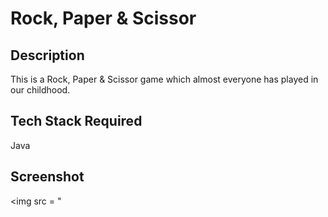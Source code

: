# Rock, Paper & Scissor
## Description
This is a Rock, Paper & Scissor game which almost everyone has played in our childhood.

## Tech Stack Required
Java
## Screenshot
<img src = " 
